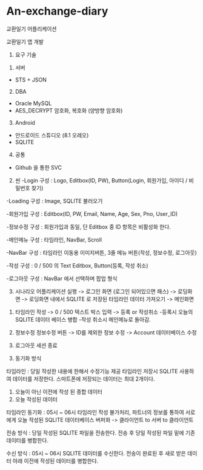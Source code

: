 # An-exchange-diary
교환일기 어플리케이션

교환일기 앱 개발

1. 요구 기술
1) 서버
- STS + JSON

2) DBA
- Oracle MySQL
- AES_DECRYPT 암호화, 복호화 (양방향 암호화)

3) Android
- 안드로이드 스튜디오 (8.1 오레오)
- SQLITE

4) 공통
- Github 을 통한 SVC

2. 씬
-Login
구성 : Logo, Editbox(ID, PW), Button(Login, 회원가입, 아이디 / 비밀번호 찾기)

-Loading 
구성 : Image, SQLITE 불러오기

-회원가입
구성 : Editbox(ID, PW, Email, Name, Age, Sex, Pno, User_ID)

-정보수정
구성 : 회원가입과 동일, 단 Editbox 중 ID 항목은 비활성화 한다.

-메인메뉴
구성 : 타임라인, NavBar, Scroll

-NavBar
구성 : 타임라인 이동용 이미지버튼, 3줄 메뉴 버튼(작성, 정보수정, 로그아웃)

-작성
구성 : 0 / 500 의 Text Editbox, Button(등록, 작성 취소)

-로그아웃
구성 : NavBar 에서 선택하며 팝업 형식

3. 시나리오
어플리케이션 실행 -> 로그인 화면 (로그인 되어있으면 패스) -> 로딩화면 
-> 로딩화면 내에서 SQLITE 로 저장된 타임라인 데이터 가져오기 -> 메인화면

1) 타임라인 작성 -> 0 / 500 텍스트 박스 입력 -> 등록 or 작성취소
-등록시 오늘의 SQLITE 데이터 베이스 병합
-작성 취소시 메인메뉴로 돌아감.

2) 정보수정
정보수정 버튼 -> ID를 제외한 정보 수정 -> Account 데이터베이스 수정

3) 로그아웃
세션 종료


3. 동기화 방식

타임라인 : 당일 작성한 내용에 한해서 수정기능 제공
타임라인 저장시 SQLITE 사용하여 데이터를 저장한다.
스마트폰에 저장되는 데이터는 최대 2개이다.
1) 오늘이 아닌 이전에 작성 된 종합 데이터
2) 오늘 작성된 데이터

타임라인 동기화 :
05시 ~ 06시 타임라인 작성 불가처리, 파트너의 정보를 통하여 서로에게 오늘 작성된 SQLITE 데이터베이스 버퍼화 -> 클라이언트 to 서버 to 클라이언트

전송 방식 :
당일 작성된 SQLITE 파일을 전송한다.
전송 후 당일 작성된 파일 밑에 기존 데이터를 병합한다.

수신 방식 :
05시 ~ 06시 SQLITE 데이터를 수신한다.
전송이 완료된 후 새로 받은 데이터 아래 이전에 작성된 데이터를 병합한다.